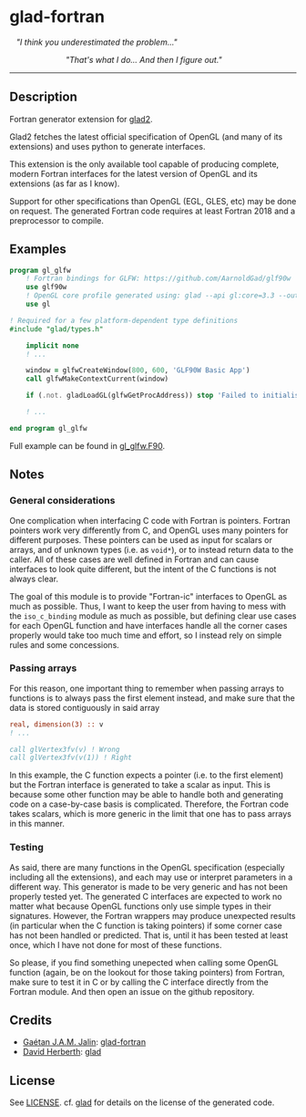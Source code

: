 # glad-fortran

&nbsp;&nbsp; *"I think you underestimated the problem..."*

&nbsp;&nbsp;&nbsp;&nbsp;&nbsp;&nbsp;&nbsp;&nbsp;&nbsp;&nbsp;&nbsp;&nbsp;&nbsp;&nbsp;&nbsp;&nbsp;&nbsp;&nbsp;&nbsp;&nbsp;&nbsp;&nbsp;&nbsp;&nbsp; *"That's what I do... And then I figure out."*

---

## Description

Fortran generator extension for [glad2](https://github.com/Dav1dde/glad).

Glad2 fetches the latest official specification of OpenGL (and many of its
extensions) and uses python to generate interfaces.

This extension is the only available tool capable of producing complete, modern Fortran interfaces for the
latest version of OpenGL and its extensions (as far as I know).

Support for other specifications than OpenGL (EGL, GLES, etc) may be done on request.
The generated Fortran code requires at least Fortran 2018 and a preprocessor to compile.

## Examples

```fortran
program gl_glfw
    ! Fortran bindings for GLFW: https://github.com/AarnoldGad/glf90w
    use glf90w
    ! OpenGL core profile generated using: glad --api gl:core=3.3 --out-path . fortran
    use gl

! Required for a few platform-dependent type definitions
#include "glad/types.h"

    implicit none
    ! ...

    window = glfwCreateWindow(800, 600, 'GLF90W Basic App')
    call glfwMakeContextCurrent(window)

    if (.not. gladLoadGL(glfwGetProcAddress)) stop 'Failed to initialise OpenGL context!'

    ! ...

end program gl_glfw
```

Full example can be found in [gl\_glfw.F90](./examples/gl_glfw.F90).

## Notes

### General considerations

One complication when interfacing C code with Fortran is pointers. Fortran
pointers work very differently from C, and OpenGL uses many pointers for
different purposes. These pointers can be used as input for scalars or arrays,
and of unknown types (i.e. as `void*`), or to instead return data to the caller.
All of these cases are well defined in Fortran and can cause interfaces to look quite different,
but the intent of the C functions is not always clear.

The goal of this module is to provide "Fortran-ic" interfaces to OpenGL as much
as possible. Thus, I want to keep the user from having to mess with the
`iso_c_binding` module as much as possible, but defining clear use cases for
each OpenGL function and have interfaces handle all the corner cases properly
would take too much time and effort, so I instead rely on simple rules and some concessions.

### Passing arrays

For this reason, one important thing to remember when passing arrays to
functions is to always pass the first element instead, and make sure that the
data is stored contiguously in said array

```fortran
real, dimension(3) :: v
! ...

call glVertex3fv(v) ! Wrong
call glVertex3fv(v(1)) ! Right
```

In this example, the C function expects a pointer (i.e. to the first element) but the Fortran
interface is generated to take a scalar as input. This is because some other function
may be able to handle both and generating code on a case-by-case basis is complicated.
Therefore, the Fortran code takes scalars, which is more generic in the limit
that one has to pass arrays in this manner.

### Testing

As said, there are many functions in the OpenGL specification (especially
including all the extensions), and each may use or interpret parameters in a
different way. This generator is made to be very generic and has not been properly
tested yet. The generated C interfaces are expected to work no matter what because OpenGL functions only
use simple types in their signatures. However, the Fortran wrappers
may produce unexpected results (in particular when the C function is taking pointers) if
some corner case has not been handled or predicted. That is, until it has been
tested at least once, which I have not done for most of these functions.

So please, if you find something unepected when calling some OpenGL function
(again, be on the lookout for those taking pointers) from Fortran, make sure to
test it in C or by calling the C interface directly from the Fortran module.
And then open an issue on the github repository.

## Credits

- [Gaétan J.A.M. Jalin](https://github.com/AarnoldGad): [glad-fortran](https://github.com/AarnoldGad/glad-fortran)
- [David Herberth](https://github.com/Dav1dde): [glad](https://github.com/Dav1dde/glad)

## License

See [LICENSE](/LICENSE).
cf. [glad](https://github.com/Dav1dde/glad) for details on the license of the generated code.

